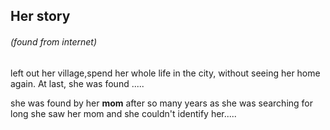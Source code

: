 ## Her story 
###### (found from internet)
left out her village,spend her whole life in the city, without seeing her home again. At last, she was found .....



she was found by her **mom** after so many years as she was searching for long 
she saw her mom and she couldn't identify her.....